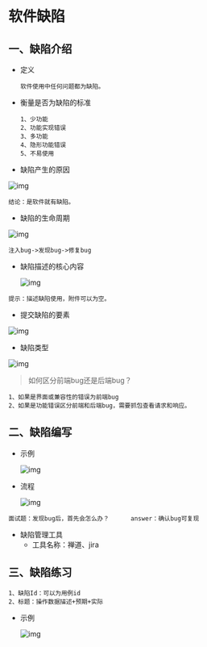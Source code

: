 # 软件缺陷

## 一、缺陷介绍

- 定义

  ```
  软件使用中任何问题都为缺陷。
  ```

- 衡量是否为缺陷的标准

  ```
  1、少功能
  2、功能实现错误
  3、多功能
  4、隐形功能错误
  5、不易使用
  ```

- 缺陷产生的原因

![img](https://thumbnail1.baidupcs.com/thumbnail/764eb138cn8d5596c355dce63b3f9609?fid=3580659551-250528-1022440122758432&rt=pr&sign=FDTAER-DCb740ccc5511e5e8fedcff06b081203-UupQ%2f6SQRYtvzHrXfCtXG97LSGw%3d&expires=8h&chkbd=0&chkv=0&dp-logid=9020456227901864089&dp-callid=0&time=1760673600&size=c1920_u1080&quality=90&vuk=3580659551&ft=image&autopolicy=1)

```
结论：是软件就有缺陷。
```

- 缺陷的生命周期

![img](https://thumbnail1.baidupcs.com/thumbnail/495e98ef5ub81e4b5b5b1873821f321f?fid=3580659551-250528-958004139298569&rt=pr&sign=FDTAER-DCb740ccc5511e5e8fedcff06b081203-zorbVzA6mGpdxKwgIuxkZmLgAiQ%3d&expires=8h&chkbd=0&chkv=0&dp-logid=9020456227901864089&dp-callid=0&time=1760673600&size=c1920_u1080&quality=90&vuk=3580659551&ft=image&autopolicy=1)

```
注入bug->发现bug->修复bug
```

- 缺陷描述的核心内容

  ![img](https://thumbnail1.baidupcs.com/thumbnail/860e43d37r781e0027541e25b1676518?fid=3580659551-250528-394077975626962&rt=pr&sign=FDTAER-DCb740ccc5511e5e8fedcff06b081203-K2FGQ372ac2Kmo0U4h2I7K612qM%3d&expires=8h&chkbd=0&chkv=0&dp-logid=9020456227901864089&dp-callid=0&time=1760673600&size=c1920_u1080&quality=90&vuk=3580659551&ft=image&autopolicy=1)

```
提示：描述缺陷使用，附件可以为空。
```

- 提交缺陷的要素

![img](https://thumbnail1.baidupcs.com/thumbnail/f04108f16m94f682188f494d9d003e51?fid=3580659551-250528-205053736185702&rt=pr&sign=FDTAER-DCb740ccc5511e5e8fedcff06b081203-HeJknph0V3AF%2bE0DLB2aM5B7DV8%3d&expires=8h&chkbd=0&chkv=0&dp-logid=9020456227901864089&dp-callid=0&time=1760673600&size=c1920_u1080&quality=90&vuk=3580659551&ft=image&autopolicy=1)

- 缺陷类型

![img](https://thumbnail1.baidupcs.com/thumbnail/b6709a53alea6f7c6d80f4a7672f9022?fid=3580659551-250528-370981435260444&rt=pr&sign=FDTAER-DCb740ccc5511e5e8fedcff06b081203-LZFNenwzxlYay%2b6t%2bUce3vZ7Mb4%3d&expires=8h&chkbd=0&chkv=0&dp-logid=9020456227901864089&dp-callid=0&time=1760673600&size=c1920_u1080&quality=90&vuk=3580659551&ft=image&autopolicy=1)

> 如何区分前端bug还是后端bug？

```
1、如果是界面或兼容性的错误为前端bug
2、如果是功能错误区分前端和后端bug，需要抓包查看请求和响应。
```



## 二、缺陷编写

- 示例

  ![img](https://thumbnail1.baidupcs.com/thumbnail/6fd6e6e87ke5b6ee31758ba290bf44d9?fid=3580659551-250528-653077284042557&rt=pr&sign=FDTAER-DCb740ccc5511e5e8fedcff06b081203-t%2fbjGWkqUDLt0vSpj%2fLzRg7eLp0%3d&expires=8h&chkbd=0&chkv=0&dp-logid=9020456227901864089&dp-callid=0&time=1760673600&size=c1920_u1080&quality=90&vuk=3580659551&ft=image&autopolicy=1)

- 流程

  ![img](https://thumbnail1.baidupcs.com/thumbnail/b0f865a8ej144c9cf838286389aebd70?fid=3580659551-250528-560889156184272&rt=pr&sign=FDTAER-DCb740ccc5511e5e8fedcff06b081203-GTvX8bZpVxjtsdXAPc2EEVHffkA%3d&expires=8h&chkbd=0&chkv=0&dp-logid=9020456227901864089&dp-callid=0&time=1760673600&size=c1920_u1080&quality=90&vuk=3580659551&ft=image&autopolicy=1)

```
面试题：发现bug后，首先会怎么办？		answer：确认bug可复现
```

- 缺陷管理工具
  - 工具名称：禅道、jira

## 三、缺陷练习

```
1、缺陷Id：可以为用例id
2、标题：操作数据描述+预期+实际
```

- 示例

  ![img](https://thumbnail1.baidupcs.com/thumbnail/6949bd50ei05dce8a3ac298004b145d9?fid=3580659551-250528-926678771206715&rt=pr&sign=FDTAER-DCb740ccc5511e5e8fedcff06b081203-OfsXZq3xpHgzRf%2bPP1xDiKyJq6M%3d&expires=8h&chkbd=0&chkv=0&dp-logid=9020456227901864089&dp-callid=0&time=1760673600&size=c1920_u1080&quality=90&vuk=3580659551&ft=image&autopolicy=1)